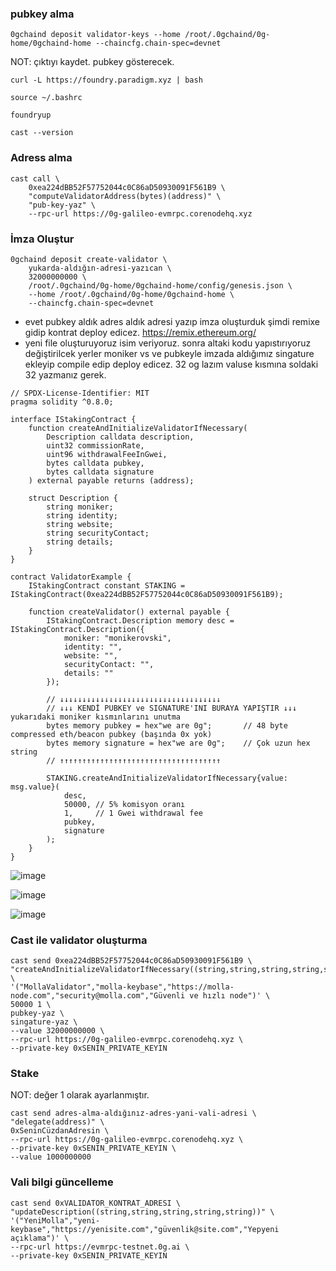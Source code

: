 ### pubkey alma
```
0gchaind deposit validator-keys --home /root/.0gchaind/0g-home/0gchaind-home --chaincfg.chain-spec=devnet
```
NOT: çıktıyı kaydet. pubkey gösterecek.


```
curl -L https://foundry.paradigm.xyz | bash
```
```
source ~/.bashrc
```
```
foundryup
```
```
cast --version
```

### Adress alma
```
cast call \
    0xea224dBB52F57752044c0C86aD50930091F561B9 \
    "computeValidatorAddress(bytes)(address)" \
    "pub-key-yaz" \
    --rpc-url https://0g-galileo-evmrpc.corenodehq.xyz
```
### İmza Oluştur
```
0gchaind deposit create-validator \
    yukarda-aldığın-adresi-yazıcan \
    32000000000 \
    /root/.0gchaind/0g-home/0gchaind-home/config/genesis.json \
    --home /root/.0gchaind/0g-home/0gchaind-home \
    --chaincfg.chain-spec=devnet
```

- evet pubkey aldık adres aldık adresi yazıp imza oluşturduk şimdi remixe gidip kontrat deploy edicez. https://remix.ethereum.org/
- yeni file oluşturuyoruz isim veriyoruz. sonra altaki kodu yapıstırıyoruz değiştirilcek yerler moniker vs ve pubkeyle imzada aldığımız singature ekleyip compile edip deploy edicez. 32 og lazım valuse kısmına soldaki 32 yazmanız gerek.





```
// SPDX-License-Identifier: MIT
pragma solidity ^0.8.0;

interface IStakingContract {
    function createAndInitializeValidatorIfNecessary(
        Description calldata description,
        uint32 commissionRate, 
        uint96 withdrawalFeeInGwei,
        bytes calldata pubkey,
        bytes calldata signature
    ) external payable returns (address);

    struct Description {
        string moniker;
        string identity;
        string website;
        string securityContact;
        string details;
    }
}

contract ValidatorExample {
    IStakingContract constant STAKING = IStakingContract(0xea224dBB52F57752044c0C86aD50930091F561B9);

    function createValidator() external payable {
        IStakingContract.Description memory desc = IStakingContract.Description({
            moniker: "monikerovski",
            identity: "",
            website: "",
            securityContact: "",
            details: ""
        });

        // ↓↓↓↓↓↓↓↓↓↓↓↓↓↓↓↓↓↓↓↓↓↓↓↓↓↓↓↓↓↓↓↓↓↓↓↓
        // ↓↓↓ KENDİ PUBKEY ve SIGNATURE'INI BURAYA YAPIŞTIR ↓↓↓ yukarıdaki moniker kısmınlarını unutma
        bytes memory pubkey = hex"we are 0g";       // 48 byte compressed eth/beacon pubkey (başında 0x yok)
        bytes memory signature = hex"we are 0g";    // Çok uzun hex string
        // ↑↑↑↑↑↑↑↑↑↑↑↑↑↑↑↑↑↑↑↑↑↑↑↑↑↑↑↑↑↑↑↑↑↑↑↑

        STAKING.createAndInitializeValidatorIfNecessary{value: msg.value}(
            desc,
            50000, // 5% komisyon oranı
            1,     // 1 Gwei withdrawal fee
            pubkey,
            signature
        );
    }
}
```


![image](https://github.com/user-attachments/assets/e1c5d864-6b9a-4b72-8810-4a0793c62056)

![image](https://github.com/user-attachments/assets/8584f634-a389-4841-a20a-ff982abbb9d3)

![image](https://github.com/user-attachments/assets/be795c20-4ec5-44b7-a02a-3453cba79579)



### Cast ile validator oluşturma
```
cast send 0xea224dBB52F57752044c0C86aD50930091F561B9 \
"createAndInitializeValidatorIfNecessary((string,string,string,string,string),uint32,uint96,bytes,bytes)" \
'("MollaValidator","molla-keybase","https://molla-node.com","security@molla.com","Güvenli ve hızlı node")' \
50000 1 \
pubkey-yaz \
singature-yaz \
--value 32000000000 \
--rpc-url https://0g-galileo-evmrpc.corenodehq.xyz \
--private-key 0xSENIN_PRIVATE_KEYIN
```

### Stake
NOT: değer 1 olarak ayarlanmıştır.

```
cast send adres-alma-aldığınız-adres-yani-vali-adresi \
"delegate(address)" \
0xSeninCüzdanAdresin \
--rpc-url https://0g-galileo-evmrpc.corenodehq.xyz \
--private-key 0xSENIN_PRIVATE_KEYIN \
--value 1000000000
```
### Vali bilgi güncelleme
```
cast send 0xVALIDATOR_KONTRAT_ADRESI \
"updateDescription((string,string,string,string,string))" \
'("YeniMolla","yeni-keybase","https://yenisite.com","güvenlik@site.com","Yepyeni açıklama")' \
--rpc-url https://evmrpc-testnet.0g.ai \
--private-key 0xSENIN_PRIVATE_KEYIN
```
